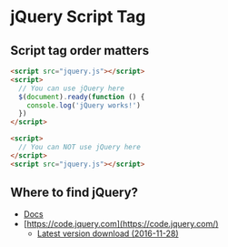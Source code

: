 # jQuery Script Tag

## Script tag order matters

```HTML
<script src="jquery.js"></script>
<script>
  // You can use jQuery here
  $(document).ready(function () {
    console.log('jQuery works!')
  })
</script>
```

```HTML
<script>
  // You can NOT use jQuery here
</script>
<script src="jquery.js"></script>
```

## Where to find jQuery?

- [Docs](http://api.jquery.com/)
- [https://code.jquery.com](https://code.jquery.com/)
  - [Latest version download (2016-11-28)](https://code.jquery.com/jquery-3.1.1.js)
